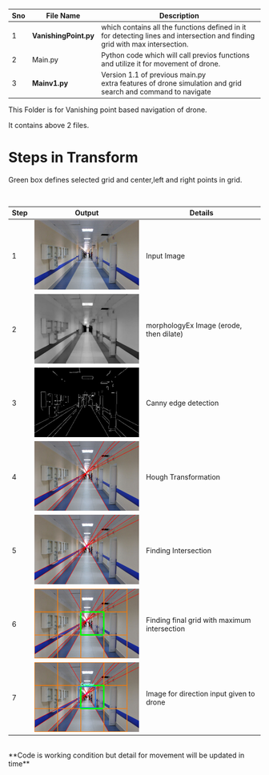 Sno | File Name | Description
--- | --------- | -----------
1 | **VanishingPoint.py** | which contains all the functions defined in it for detecting lines and intersection and finding grid with max intersection.
2 | Main.py | Python code which will call previos functions and utilize it for movement of drone.
3 | **Mainv1.py** | Version 1.1 of previous main.py <br> extra features of drone simulation and grid search and command to navigate
This Folder is for Vanishing point based navigation of drone.

It contains above 2 files.

# Steps in Transform
<p>Green box defines selected grid and center,left and right points in grid.</p><br>

| Step  | Output | Details
| ------------- | ------------- | ------------- |
| 1  | <img src="/vanish_point/input.jpg" width="300">  | Input Image |
| 2  | <img src="/vanish_point/opening.jpg" width="300">  | morphologyEx Image (erode, then dilate) |
| 3  | <img src="/vanish_point/canny.jpg" width="300">  | Canny edge detection |
| 4  | <img src="/vanish_point/hough.jpg" width="300">  | Hough Transformation |
| 5  | <img src="/vanish_point/circle.jpg" width="300">  | Finding Intersection |
| 6  | <img src="/vanish_point/corridor_6.jpg" width="300">  | Finding final grid with maximum intersection |
| 7  | <img src="/vanish_point/final.jpg" width="300">  | Image for direction input given to drone |
<br>
**Code is working condition but detail for movement will be updated in time**
